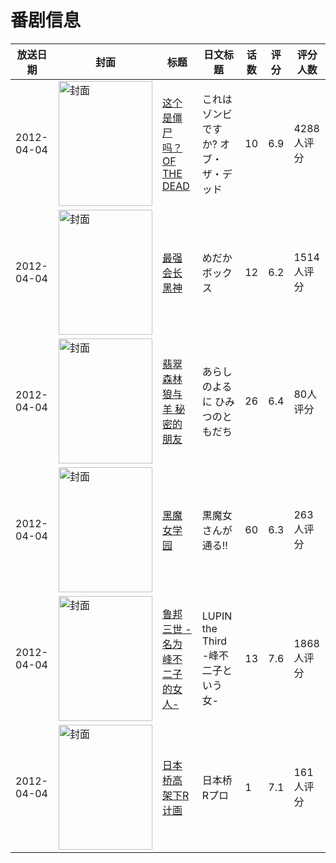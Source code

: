 # 番剧信息

|放送日期|封面|标题|日文标题|话数|评分|评分人数|
|---|---|---|---|---|---|---|
|2012-04-04|<img src="//lain.bgm.tv/pic/cover/c/7f/2e/18797_XZ7R7.jpg" alt="封面" style="width:150px;height:200px;object-fit:cover;">|[这个是僵尸吗？OF THE DEAD](https://bangumi.tv/subject/18797)|これはゾンビですか? オブ・ザ・デッド|10|6.9|4288人评分|
|2012-04-04|<img src="//lain.bgm.tv/pic/cover/c/5b/3f/23683_W4HW4.jpg" alt="封面" style="width:150px;height:200px;object-fit:cover;">|[最强会长黑神](https://bangumi.tv/subject/23683)|めだかボックス|12|6.2|1514人评分|
|2012-04-04|<img src="//lain.bgm.tv/pic/cover/c/b1/2d/34028_youj0.jpg" alt="封面" style="width:150px;height:200px;object-fit:cover;">|[翡翠森林狼与羊 秘密的朋友](https://bangumi.tv/subject/34028)|あらしのよるに ひみつのともだち|26|6.4|80人评分|
|2012-04-04|<img src="//lain.bgm.tv/pic/cover/c/27/72/66404_Rumeh.jpg" alt="封面" style="width:150px;height:200px;object-fit:cover;">|[黑魔女学园](https://bangumi.tv/subject/35867)|黒魔女さんが通る!!|60|6.3|263人评分|
|2012-04-04|<img src="//lain.bgm.tv/pic/cover/c/e6/33/36355_dt0WH.jpg" alt="封面" style="width:150px;height:200px;object-fit:cover;">|[鲁邦三世 -名为峰不二子的女人-](https://bangumi.tv/subject/36355)|LUPIN the Third -峰不二子という女-|13|7.6|1868人评分|
|2012-04-04|<img src="//lain.bgm.tv/pic/cover/c/99/03/140986_752iO.jpg" alt="封面" style="width:150px;height:200px;object-fit:cover;">|[日本桥高架下R计画](https://bangumi.tv/subject/140986)|日本桥Rプロ|1|7.1|161人评分|
